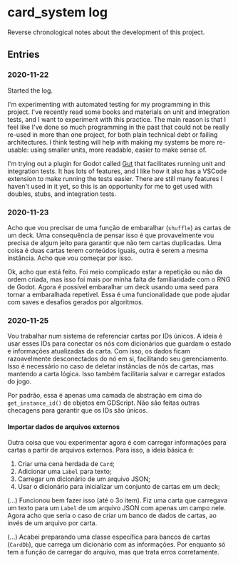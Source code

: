 # card_system log

Reverse chronological notes about the development of this project.

## Entries

### 2020-11-22

Started the log.

I'm experimenting with automated testing for my programming in this project. I've recently read some books and materials on unit and integration tests, and I want to experiment with this practice. The main reason is that I feel like I've done so much programming in the past that could not be really re-used in more than one project, for both plain technical debt or failing architectures. I think testing will help with making my systems be more re-usable: using smaller units, more readable, easier to make sense of.

I'm trying out a plugin for Godot called [Gut](https://github.com/bitwes/Gut/) that facilitates running unit and integration tests. It has lots of features, and I like how it also has a VSCode extension to make running the tests easier. There are still many features I haven't used in it yet, so this is an opportunity for me to get used with doubles, stubs, and integration tests.

### 2020-11-23

Acho que vou precisar de uma função de embaralhar (`shuffle`) as cartas de um deck. Uma consequência de pensar isso é que provavelmente vou precisa de algum jeito para garantir que não tem cartas duplicadas. Uma coisa é duas cartas terem conteúdos iguais, outra é serem a mesma instância. Acho que vou começar por isso.

Ok, acho que está feito. Foi meio complicado estar a repetição ou não da ordem criada, mas isso foi mais por minha falta de familiaridade com o RNG de Godot. Agora é possível embaralhar um deck usando uma seed para tornar a embaralhada repetível. Essa é uma funcionalidade que pode ajudar com saves e desafios gerados por algoritmos.

### 2020-11-25

Vou trabalhar num sistema de referenciar cartas por IDs únicos. A ideia é usar esses IDs para conectar os nós com dicionários que guardam o estado e informações atualizadas da carta. Com isso, os dados ficam razoavelmente desconectados do nó em si, facilitando seu gerenciamento. Isso é necessário no caso de deletar instâncias de nós de cartas, mas mantendo a carta lógica. Isso também facilitaria salvar e carregar estados do jogo.

Por padrão, essa é apenas uma camada de abstração em cima do `get_instance_id()` de objetos em GDScript. Não são feitas outras checagens para garantir que os IDs são únicos.

#### Importar dados de arquivos externos

Outra coisa que vou experimentar agora é com carregar informações para cartas a partir de arquivos externos. Para isso, a ideia básica é:

1. Criar uma cena herdada de `Card`;
2. Adicionar uma `Label` para texto;
3. Carregar um dicionário de um arquivo JSON;
4. Usar o dicionário para inicializar um conjunto de cartas em um deck;

(...) Funcionou bem fazer isso (até o 3o item). Fiz uma carta que carregava um texto para um `Label` de um arquivo JSON com apenas um campo nele. Agora acho que seria o caso de criar um banco de dados de cartas, ao invés de um arquivo por carta.

(...) Acabei preparando uma classe específica para bancos de cartas (`CardDb`), que carrega um dicionário com as informações. Por enquanto só tem a função de carregar do arquivo, mas que trata erros corretamente.
